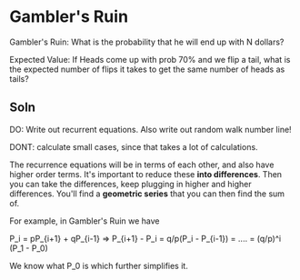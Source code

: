 # Gambler's Ruin
Gambler's Ruin: What is the probability that he will end up with N dollars?

Expected Value: If Heads come up with prob 70% and we flip a tail, what is the expected number of flips it takes to get the same number of heads as tails?

## Soln
DO: Write out recurrent equations. Also write out random walk number line! 

DONT: calculate small cases, since that takes a lot of calculations.

The recurrence equations will be in terms of each other, and also have higher order terms. It's important to reduce these **into differences**. 
Then you can take the differences, keep plugging in higher and higher differences. You'll find a **geometric series** that you can then find the sum of.

For example, in Gambler's Ruin we have

P_i = pP_{i+1} + qP_{i-1} => P_{i+1} - P_i = q/p(P_i - P_{i-1}) = .... = (q/p)^i (P_1 - P_0)

We know what P_0 is which further simplifies it. 

